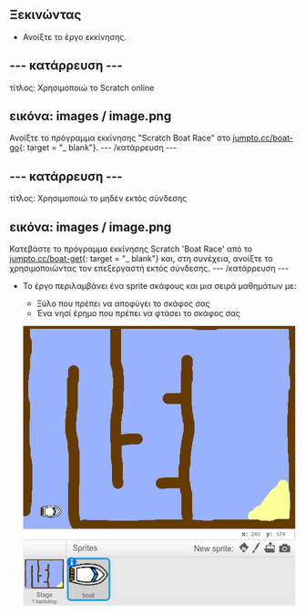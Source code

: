 ## Ξεκινώντας

+ Ανοίξτε το έργο εκκίνησης.

## \--- κατάρρευση \---

τίτλος: Χρησιμοποιώ το Scratch online

## εικόνα: images / image.png

Ανοίξτε το πρόγραμμα εκκίνησης "Scratch Boat Race" στο [jumpto.cc/boat-go](https://scratch.mit.edu/projects/63958014/#editor){: target = "_ blank"}. \--- /κατάρρευση \---

## \--- κατάρρευση \---

τίτλος: Χρησιμοποιώ το μηδέν εκτός σύνδεσης

## εικόνα: images / image.png

Κατεβάστε το πρόγραμμα εκκίνησης Scratch 'Boat Race' από το [jumpto.cc/boat-get](http:jumpto.cc/boat-get){: target = "_ blank"} και, στη συνέχεια, ανοίξτε το χρησιμοποιώντας τον επεξεργαστή εκτός σύνδεσης. \--- /κατάρρευση \---

+ Το έργο περιλαμβάνει ένα sprite σκάφους και μια σειρά μαθημάτων με:
    
    + Ξύλο που πρέπει να αποφύγει το σκάφος σας
    + Ένα νησί έρημο που πρέπει να φτάσει το σκάφος σας
    
    ![screenshot](images/boat-starter.png)
